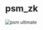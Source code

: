# psm_zk

![psm ultimate](https://docs.google.com/document/d/1WA2M25evFDn-AV-Sfsq3P2kv_6thJBLe5C2jRokXucc/edit?usp=sharing)

